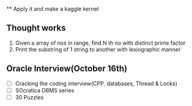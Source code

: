 ** Apply it and make a kaggle kernel

## Thought works

1. Given a array of nos in range, find N th no with distinct prime factor
2. Print the substring of 1 string to another with lexiographic manner

## Oracle Interview(October 16th)

- [ ] Cracking the coding interview(CPP, databases, Thread & Locks)
- [ ] SOcratica DBMS series
- [ ] 30 Puzzles
